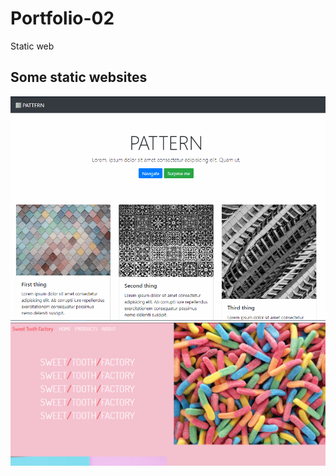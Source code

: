 # Portfolio-02
Static web


## Some static websites

<img src="BS4 Pattern/image/pattern.PNG">
<img src="Sweet Tooth/image/sweet.PNG">
